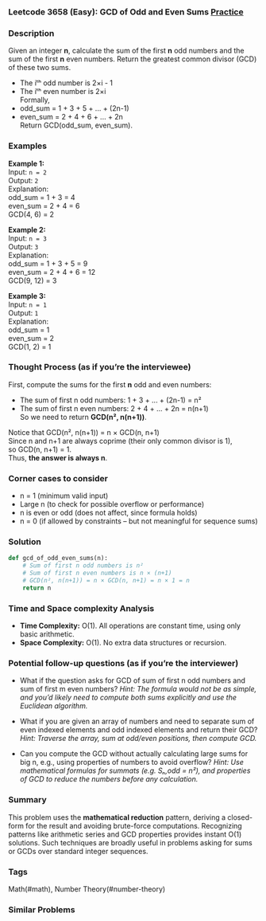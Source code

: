 ### Leetcode 3658 (Easy): GCD of Odd and Even Sums [Practice](https://leetcode.com/problems/gcd-of-odd-and-even-sums)

### Description  
Given an integer **n**, calculate the sum of the first **n** odd numbers and the sum of the first **n** even numbers. Return the greatest common divisor (GCD) of these two sums.  
- The iᵗʰ odd number is 2×i - 1  
- The iᵗʰ even number is 2×i  
Formally,  
- odd\_sum = 1 + 3 + 5 + ... + (2n-1)  
- even\_sum = 2 + 4 + 6 + ... + 2n  
Return GCD(odd\_sum, even\_sum).

### Examples  

**Example 1:**  
Input: `n = 2`  
Output: `2`  
Explanation:  
odd\_sum = 1 + 3 = 4  
even\_sum = 2 + 4 = 6  
GCD(4, 6) = 2

**Example 2:**  
Input: `n = 3`  
Output: `3`  
Explanation:  
odd\_sum = 1 + 3 + 5 = 9  
even\_sum = 2 + 4 + 6 = 12  
GCD(9, 12) = 3

**Example 3:**  
Input: `n = 1`  
Output: `1`  
Explanation:  
odd\_sum = 1  
even\_sum = 2  
GCD(1, 2) = 1

### Thought Process (as if you’re the interviewee)  
First, compute the sums for the first **n** odd and even numbers:
- The sum of first n odd numbers: 1 + 3 + ... + (2n-1) = n²  
- The sum of first n even numbers: 2 + 4 + ... + 2n = n(n+1)  
So we need to return **GCD(n², n(n+1))**.

Notice that GCD(n², n(n+1)) = n × GCD(n, n+1)  
Since n and n+1 are always coprime (their only common divisor is 1),  
so GCD(n, n+1) = 1.  
Thus, **the answer is always n**.

### Corner cases to consider  
- n = 1 (minimum valid input)
- Large n (to check for possible overflow or performance)
- n is even or odd (does not affect, since formula holds)
- n = 0 (if allowed by constraints – but not meaningful for sequence sums)

### Solution

```python
def gcd_of_odd_even_sums(n):
    # Sum of first n odd numbers is n²
    # Sum of first n even numbers is n × (n+1)
    # GCD(n², n(n+1)) = n × GCD(n, n+1) = n × 1 = n
    return n
```

### Time and Space complexity Analysis  

- **Time Complexity:** O(1). All operations are constant time, using only basic arithmetic.
- **Space Complexity:** O(1). No extra data structures or recursion.

### Potential follow-up questions (as if you’re the interviewer)  

- What if the question asks for GCD of sum of first n odd numbers and sum of first m even numbers?
  *Hint: The formula would not be as simple, and you’d likely need to compute both sums explicitly and use the Euclidean algorithm.*

- What if you are given an array of numbers and need to separate sum of even indexed elements and odd indexed elements and return their GCD?
  *Hint: Traverse the array, sum at odd/even positions, then compute GCD.*

- Can you compute the GCD without actually calculating large sums for big n, e.g., using properties of numbers to avoid overflow?
  *Hint: Use mathematical formulas for summats (e.g. Sₙ,odd = n²), and properties of GCD to reduce the numbers before any calculation.*

### Summary
This problem uses the **mathematical reduction** pattern, deriving a closed-form for the result and avoiding brute-force computations. Recognizing patterns like arithmetic series and GCD properties provides instant O(1) solutions. Such techniques are broadly useful in problems asking for sums or GCDs over standard integer sequences.

### Tags
Math(#math), Number Theory(#number-theory)

### Similar Problems
